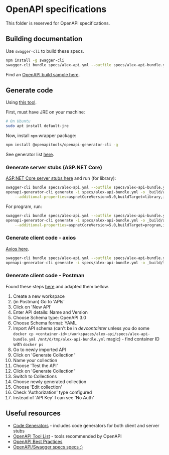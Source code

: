 # OpenAPI specifications

This folder is reserved for OpenAPI specifications.

## Building documentation

Use ```swagger-cli``` to build these specs.

```Bash
npm install -g swagger-cli
swagger-cli bundle specs/alex-api.yml --outfile specs/alex-api-bundle.yml --type yaml 
```

Find an [OpenAPI build sample here](https://gist.github.com/andreifloroiu/bbbcadc3a8de4df43f93be4d7b85e175).

## Generate code

Using [this tool](https://openapi-generator.tech/).

First, must have JRE on your machine:

```Bash
# On Ubuntu
sudo apt install default-jre
```

Now, install ```npm``` wrapper package:

```Bash
npm install @openapitools/openapi-generator-cli -g
```

See generator list [here](https://openapi-generator.tech/docs/generators/).

### Generate server stubs (ASP.NET Core)

[ASP.NET Core server stubs here](https://openapi-generator.tech/docs/generators/aspnetcore/)
and run (for library):

```Bash
swagger-cli bundle specs/alex-api.yml --outfile specs/alex-api-bundle.yml --type yaml
openapi-generator-cli generate -i specs/alex-api-bundle.yml -o _build/aspnetcorestubs -g aspnetcore\
    --additional-properties=aspnetCoreVersion=5.0,buildTarget=library,isLibrary=true,operationIsAsync=true,operationResultTask=true,useDefaultRouting=false
```

For program, run:

```Bash
swagger-cli bundle specs/alex-api.yml --outfile specs/alex-api-bundle.yml --type yaml
openapi-generator-cli generate -i specs/alex-api-bundle.yml -o _build/aspnetcorestubs -g aspnetcore\
    --additional-properties=aspnetCoreVersion=5.0,buildTarget=program,isLibrary=false,operationIsAsync=true,operationResultTask=true,useDefaultRouting=false
```

### Generate client code - axios

[Axios here](https://openapi-generator.tech/docs/generators/typescript-axios).

```Bash
swagger-cli bundle specs/alex-api.yml --outfile specs/alex-api-bundle.yml --type yaml
openapi-generator-cli generate -i specs/alex-api-bundle.yml -o _build/ts-axios -g typescript-axios
```

### Generate client code - Postman

Found these steps [here](https://github.com/postmanlabs/postman-app-support/issues/8663) and adapted them bellow.

1. Create a new workspace
1. (in Postman) Go to 'APIs'
1. Click on 'New API'
1. Enter API details: Name and Version
1. Choose Schema type: OpenAPI 3.0
1. Choose Schema format: YAML
1. Import API schema (can't be in _devcontainter_ unless you do some ```docker cp <container-id>:/workspaces/alex-api/specs/alex-api-bundle.yml /mnt/d/tmp/alex-api-bundle.yml``` magic) - find container ID with ```docker ps```
1. Go to newly imported API
1. Click on 'Generate Collection'
1. Name your collection
1. Choose 'Test the API'
1. Click on 'Generate Collection'
1. Switch to Collections
1. Choose newly generated collection
1. Choose 'Edit collection'
1. Check 'Authorization' type configured
1. Instead of 'API Key' I can see 'No Auth'

## Useful resources

* [Code Generators](https://github.com/OpenAPITools/openapi-generator#overview) - includes code generators for both client and server stubs
* [OpenAPI Tool List](https://openapi.tools/) - tools recommended by OpenAPI
* [OpenAPI Best Practices](https://oai.github.io/Documentation/best-practices.html)
* [OpenAPI/Swagger specs specs :)](https://swagger.io/docs/specification/about/)